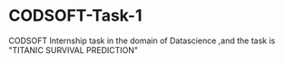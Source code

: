 # CODSOFT-Task-1
CODSOFT Internship task in the domain of Datascience ,and the task is "TITANIC SURVIVAL PREDICTION"
